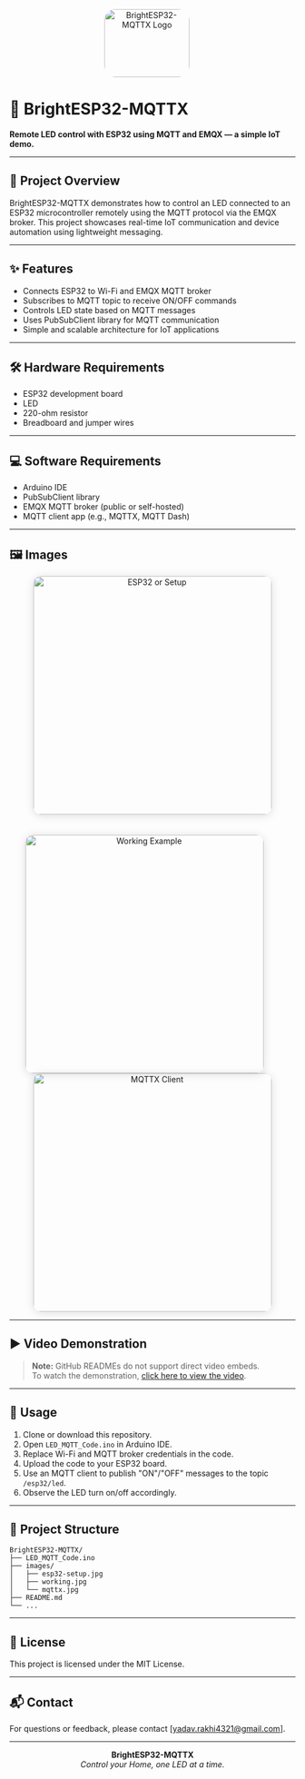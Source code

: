 <p align="center">
  <img src="https://github.com/user-attachments/assets/149ff0ef-cab9-4419-a96b-191053bf2661"
       alt="BrightESP32-MQTTX Logo"
       width="150"
       height="120"
       style="border-radius: 20px; vertical-align: top;"/>
  &nbsp;&nbsp;&nbsp;&nbsp;
</p>

# 🔆 BrightESP32-MQTTX

**Remote LED control with ESP32 using MQTT and EMQX — a simple IoT demo.**

---

## 🚀 Project Overview

BrightESP32-MQTTX demonstrates how to control an LED connected to an ESP32 microcontroller remotely using the MQTT protocol via the EMQX broker. This project showcases real-time IoT communication and device automation using lightweight messaging.

---

## ✨ Features

- Connects ESP32 to Wi-Fi and EMQX MQTT broker  
- Subscribes to MQTT topic to receive ON/OFF commands  
- Controls LED state based on MQTT messages  
- Uses PubSubClient library for MQTT communication  
- Simple and scalable architecture for IoT applications  

---

## 🛠️ Hardware Requirements

- ESP32 development board  
- LED  
- 220-ohm resistor  
- Breadboard and jumper wires  

---

## 💻 Software Requirements

- Arduino IDE  
- PubSubClient library  
- EMQX MQTT broker (public or self-hosted)  
- MQTT client app (e.g., MQTTX, MQTT Dash)  

---

## 🖼️ Images

<p align="center">
  <!-- First row: Only the first image (ESP32/setup) -->
  <img src="https://github.com/user-attachments/assets/a8a8dee1-d139-4784-adf7-0ae482bcd66a" width="420" alt="ESP32 or Setup" style="border-radius: 14px; box-shadow: 0 2px 16px rgba(0,0,0,0.13); margin-bottom: 22px;"/>
</p>

<p align="center">
  <!-- Second row: Working Example and MQTTX Client, replace src with your actual image paths -->
  <img src="https://github.com/user-attachments/assets/6d7788c2-141c-41d7-a213-f38569c39382" width="420" alt="Working Example" style="border-radius: 14px; box-shadow: 0 2px 16px rgba(0,0,0,0.13); margin-right: 28px;"/>
  <img src="https://github.com/user-attachments/assets/761d4fc7-733e-456f-86ee-41d7d8427291" width="420" alt="MQTTX Client" style="border-radius: 14px; box-shadow: 0 2px 16px rgba(0,0,0,0.13);"/>
</p>

---

## ▶️ Video Demonstration

> **Note:** GitHub READMEs do not support direct video embeds.  
> To watch the demonstration, [click here to view the video](your_video_link_here).

---

## 📌 Usage

1. Clone or download this repository.
2. Open `LED_MQTT_Code.ino` in Arduino IDE.
3. Replace Wi-Fi and MQTT broker credentials in the code.
4. Upload the code to your ESP32 board.
5. Use an MQTT client to publish "ON"/"OFF" messages to the topic `/esp32/led`.
6. Observe the LED turn on/off accordingly.

---

## 📁 Project Structure

```
BrightESP32-MQTTX/
├── LED_MQTT_Code.ino
├── images/
│   ├── esp32-setup.jpg
│   ├── working.jpg
│   └── mqttx.jpg
├── README.md
└── ...
```

---

## 📄 License

This project is licensed under the MIT License.

---

## 📬 Contact

For questions or feedback, please contact [yadav.rakhi4321@gmail.com].

---

<p align="center">
  <b>BrightESP32-MQTTX</b><br>
  <i>Control your Home, one LED at a time.</i>
</p>
